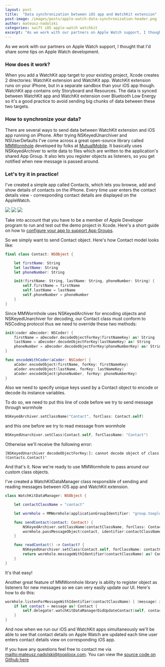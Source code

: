 ```yaml
---
layout: post
title:  "Data synchronization between iOS app and WatchKit extension"
post-image: /images/posts/apple-watch-data-synchronization-header.png
author: mateusz-nadolski
categories: swift iOS apple-watch watchkit
excerpt: "As we work with our partners on Apple Watch support, I thought that I'd share some tips on Apple Watch development."
---
```


As we work with our partners on Apple Watch support, I thought that I'd share some tips on Apple Watch development.

### How does it work?

When you add a WatchKit app target to your existing project, Xcode creates 2 directories: WatchKit extension and WatchKit app. WatchKit extension runs on your iPhone, but in a separate sandbox than your iOS app though. WatchKit app contains only Storyboard and Resources. The data is synced between WatchKit app and WatchKit extension over Bluetooth Low Energy so it's a good practice to avoid sending big chunks of data between these two targets.

### How to synchronize your data?

There are several ways to send data between WatchKit extension and iOS app running on iPhone. After trying NSKeyedUnarchiver and NSUserDefaults I've come across a great open-source library called [MMWormhole](https://github.com/mutualmobile/MMWormhole) developed by folks at [MutualMobile](http://www.mutualmobile.com). It basically uses NSKeyedArchiver to write data to files which are written to the application's shared App Group. It also lets you register objects as listeners, so you get notified when new message is passed around.

### Let's try it in practice!

I've created a simple app called Contacts, which lets you browse, add and show details of contacts on the iPhone. Every time user enters the contact details view - corresponding contact details are displayed on the AppleWatch.

![](/images/posts/apple-watch-data-synchronization-1.png) ![](/images/posts/apple-watch-data-synchronization-2.png) ![](/images/posts/apple-watch-data-synchronization-3.png)

Take into account that you have to be a member of Apple Developer program to run and test out the demo project in Xcode. Here's a short guide on how to [configure your app to support App Groups](https://developer.apple.com/library/ios/documentation/General/Conceptual/ExtensibilityPG/ExtensionScenarios.html).

So we simply want to send Contact object. Here's how Contact model looks like:

```swift
final class Contact: NSObject {

    let firstName: String
    let lastName: String
    let phoneNumber: String

    init(firstName: String, lastName: String, phoneNumber: String) {
        self.firstName = firstName
        self.lastName = lastName
        self.phoneNumber = phoneNumber
    }
}
```

Since MMWormhole uses NSKeyedArchiver for encoding objects and NSKeyedUnarchiver for decoding,
our Contact class must conform to NSCoding protocol thus we need to override these two methods:

```swift
init(coder aDecoder: NSCoder) {
    firstName = aDecoder.decodeObjectForKey(firstNameKey) as! String
    lastName = aDecoder.decodeObjectForKey(lastNameKey) as! String
    phoneNumber = aDecoder.decodeObjectForKey(phoneNumberKey) as! String
}

func encodeWithCoder(aCoder: NSCoder) {
    aCoder.encodeObject(firstName, forKey: firstNameKey)
    aCoder.encodeObject(lastName, forKey: lastNameKey)
    aCoder.encodeObject(phoneNumber, forKey: phoneNumberKey)
}
```

Also we need to specify unique keys used by a Contact object to encode or decode its instance variables.

To do so, we need to put this line of code before we try to send message through wormhole

```swift
NSKeyedArchiver.setClassName("Contact", forClass: Contact.self)
```

and this one before we try to read message from wormhole

```swift
NSKeyedUnarchiver.setClass(Contact.self, forClassName: "Contact")
```

Otherwise we'll receive the following error:

```
[NSKeyedUnarchiver decodeObjectForKey:]: cannot decode object of class (Contacts.Contact)'
```

And that's it. Now we're ready to use MMWormhole to pass around our custom class objects.

I've created a WatchKitDataManager class responsible of sending and reading messages between iOS app and WatchKit extension.

```swift
class WatchKitDataManager: NSObject {

    let contactClassName = "contact"

    let wormhole = MMWormhole(applicationGroupIdentifier: "group.tooploox.com.Contacts", optionalDirectory: nil)

    func sendContact(contact: Contact) {
        NSKeyedArchiver.setClassName(contactClassName, forClass: Contact.self)
        wormhole.passMessageObject(contact, identifier:contactClassName)
    }

    func readContact() -> Contact? {
        NSKeyedUnarchiver.setClass(Contact.self, forClassName: contactClassName)
        return wormhole.messageWithIdentifier(contactClassName) as? Contact
    }
}
```

It's that easy!

Another great feature of MMWormhole library is ability to register object as listeners for new messages so we can very easily update our UI. Here's how to do this:

```swift
wormhole.listenForMessageWithIdentifier(contactClassName) { (message) in
    if let contact = message as? Contact {
        self.delegate?.watchKitDataManagerDidUpdateContact(self, contact: contact)
    }
}
```

And now when we run our iOS and WatchKit apps simultaneously we'll be able to see that contact details on Apple Watch are updated each time user enters contact details view on corresponding iOS app.

If you have any questions feel free to contact me via <mailto:mateusz.nadolski@tooploox.com>. You can view the [source code on Github here](https://github.com/tooploox/apple-watch-communication-example)
